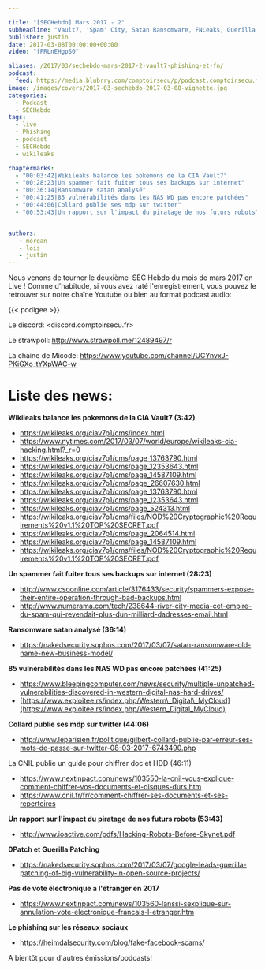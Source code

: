 ```yaml
---

title: "[SECHebdo] Mars 2017 - 2"
subheadline: "Vault7, 'Spam' City, Satan Ransomware, FNLeaks, Guerilla Paching, vote électronique, etc."
publisher: justin
date: 2017-03-08T00:00:00+00:00
video: "fPRLnEHgpS0"

aliases: /2017/03/sechebdo-mars-2017-2-vault7-phishing-et-fn/
podcast:
  feed: https://media.blubrry.com/comptoirsecu/p/podcast.comptoirsecu.fr/CSEC.HS39.2017-03-08.SECHebdo_Mar_2017-2.mp3
image: /images/covers/2017-03-sechebdo-2017-03-08-vignette.jpg
categories:
  - Podcast
  - SECHebdo
tags:
  - live
  - Phishing
  - podcast
  - SECHebdo
  - wikileaks

chaptermarks:
  - "00:03:42|Wikileaks balance les pokemons de la CIA Vault7"
  - "00:28:23|Un spammer fait fuiter tous ses backups sur internet"
  - "00:36:14|Ransomware satan analysé"
  - "00:41:25|85 vulnérabilités dans les NAS WD pas encore patchées"
  - "00:44:06|Collard publie ses mdp sur twitter"
  - "00:53:43|Un rapport sur l'impact du piratage de nos futurs robots"


authors:
   - morgan
   - lois
   - justin
---
```



Nous venons de tourner le deuxième  SEC Hebdo du mois de mars 2017 en Live ! Comme d'habitude, si vous avez raté l'enregistrement, vous pouvez le retrouver sur notre chaîne Youtube ou bien au format podcast audio:

{{< podigee >}}

Le discord: <discord.comptoirsecu.fr>

Le strawpoll: <http://www.strawpoll.me/12489497/r>

La chaine de Micode: <https://www.youtube.com/channel/UCYnvxJ-PKiGXo_tYXpWAC-w>

# Liste des news:

**Wikileaks balance les pokemons de la CIA Vault7 (3:42)**

  * <https://wikileaks.org/ciav7p1/cms/index.html>
  * <https://www.nytimes.com/2017/03/07/world/europe/wikileaks-cia-hacking.html?_r=0>
  * <https://wikileaks.org/ciav7p1/cms/page_13763790.html>
  * <https://wikileaks.org/ciav7p1/cms/page_12353643.html>
  * <https://wikileaks.org/ciav7p1/cms/page_14587109.html>
  * <https://wikileaks.org/ciav7p1/cms/page_26607630.html>
  * <https://wikileaks.org/ciav7p1/cms/page_13763790.html>
  * <https://wikileaks.org/ciav7p1/cms/page_12353643.html>
  * <https://wikileaks.org/ciav7p1/cms/page_524313.html>
  * <https://wikileaks.org/ciav7p1/cms/files/NOD%20Cryptographic%20Requirements%20v1.1%20TOP%20SECRET.pdf>
  * <https://wikileaks.org/ciav7p1/cms/page_2064514.html>
  * <https://wikileaks.org/ciav7p1/cms/page_14587109.html>
  * <https://wikileaks.org/ciav7p1/cms/files/NOD%20Cryptographic%20Requirements%20v1.1%20TOP%20SECRET.pdf>

**Un spammer fait fuiter tous ses backups sur internet (28:23)**

  * <http://www.csoonline.com/article/3176433/security/spammers-expose-their-entire-operation-through-bad-backups.html>
  * <http://www.numerama.com/tech/238644-river-city-media-cet-empire-du-spam-qui-revendait-plus-dun-milliard-dadresses-email.html>

**Ransomware satan analysé (36:14)**

  * <https://nakedsecurity.sophos.com/2017/03/07/satan-ransomware-old-name-new-business-model/>

**85 vulnérabilités dans les NAS WD pas encore patchées (41:25)**

  * <https://www.bleepingcomputer.com/news/security/multiple-unpatched-vulnerabilities-discovered-in-western-digital-nas-hard-drives/>
  * [https://www.exploitee.rs/index.php/Western\_Digital\_MyCloud](https://www.exploitee.rs/index.php/Western_Digital_MyCloud)



**Collard publie ses mdp sur twitter (44:06)**

  * <http://www.leparisien.fr/politique/gilbert-collard-publie-par-erreur-ses-mots-de-passe-sur-twitter-08-03-2017-6743490.php>

La CNIL publie un guide pour chiffrer doc et HDD (46:11)

  * <https://www.nextinpact.com/news/103550-la-cnil-vous-explique-comment-chiffrer-vos-documents-et-disques-durs.htm>
  * <https://www.cnil.fr/fr/comment-chiffrer-ses-documents-et-ses-repertoires>



**Un rapport sur l'impact du piratage de nos futurs robots (53:43)**

  * <http://www.ioactive.com/pdfs/Hacking-Robots-Before-Skynet.pdf>

**0Patch et Guerilla Patching**

  * <https://nakedsecurity.sophos.com/2017/03/07/google-leads-guerilla-patching-of-big-vulnerability-in-open-source-projects/>

**Pas de vote électronique a l'étranger en 2017**

  * <https://www.nextinpact.com/news/103560-lanssi-sexplique-sur-annulation-vote-electronique-francais-l-etranger.htm>

**Le phishing sur les réseaux sociaux**

  * <https://heimdalsecurity.com/blog/fake-facebook-scams/>

A bientôt pour d'autres émissions/podcasts!
